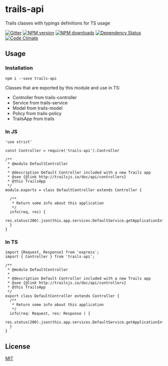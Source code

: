 # trails-api
Trails classes with typings definitions for TS usage

[![Gitter][gitter-image]][gitter-url]
[![NPM version][npm-image]][npm-url]
[![NPM downloads][npm-download]][npm-url]
[![Dependency Status][daviddm-image]][daviddm-url]
[![Code Climate][codeclimate-image]][codeclimate-url]

## Usage 
### Installation
```
npm i --save trails-api
```

Classes that are exported by this module and use in TS: 
- Controller from trails-controller
- Service from trails-service
- Model from trails-model
- Policy from trails-policy
- TrailsApp from trails

### In JS
```
'use strict'

const Controller = require('trails-api').Controller

/**
 * @module DefaultController
 *
 * @description Default Controller included with a new Trails app
 * @see {@link http://trailsjs.io/doc/api/controllers}
 * @this TrailsApp
 */
module.exports = class DefaultController extends Controller {

  /**
   * Return some info about this application
   */
  info(req, res) {
    res.status(200).json(this.app.services.DefaultService.getApplicationInfo())
  }
}

```

### In TS
```
import {Request, Response} from 'express';
import { Controller } from 'trails-api';

/**
 * @module DefaultController
 *
 * @description Default Controller included with a new Trails app
 * @see {@link http://trailsjs.io/doc/api/controllers}
 * @this TrailsApp
 */
export class DefaultController extends Controller {
  /**
   * Return some info about this application
   */
  info(req: Request, res: Response ) {
    res.status(200).json(this.app.services.DefaultService.getApplicationInfo())
  }
}
```

## License
[MIT](https://github.com/jaumard/trails-api/blob/master/LICENSE)

[npm-image]: https://img.shields.io/npm/v/trails-api.svg?style=flat-square
[npm-url]: https://npmjs.org/package/trails-api
[npm-download]: https://img.shields.io/npm/dt/trails-api.svg
[daviddm-image]: http://img.shields.io/david/jaumard/trails-api.svg?style=flat-square
[daviddm-url]: https://david-dm.org/jaumard/trails-api
[codeclimate-image]: https://img.shields.io/codeclimate/github/jaumard/trails-api.svg?style=flat-square
[codeclimate-url]: https://codeclimate.com/github/jaumard/trails-api
[gitter-image]: http://img.shields.io/badge/+%20GITTER-JOIN%20CHAT%20%E2%86%92-1DCE73.svg?style=flat-square
[gitter-url]: https://gitter.im/trailsjs/trails
